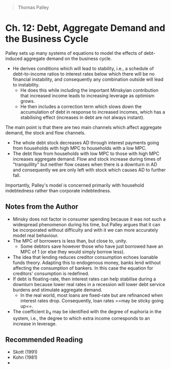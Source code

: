 >Thomas Palley

# Ch. 12: Debt, Aggregate Demand and the Business Cycle
Palley sets up many systems of equations to model the effects of debt-induced aggregate demand on the business cycle.
- He derives conditions which will lead to stability, i.e., a schedule of debt-to-income ratios to interest rates below which there will be no financial instability, and consequently any combination outside will lead to instability.
	- He does this while including the important Minskyian contribution that increased income leads to increasing leverage as optimism grows.
	- He then includes a correction term which slows down the accumulation of debt in response to increased incomes, which has a stabilising effect (increases in debt are not always instant).

The main point is that there are two main channels which affect aggregate demand, the stock and flow channels.
- The whole debt stock decreases AD through interest payments going from households with high MPC to households with a low MPC.
- The debt flow from households with low MPC to those with high MPC increases aggregate demand.
Flow and stock increase during times of "tranquillity" but neither flow ceases when there is a downturn in AD and consequently we are only left with stock which causes AD to further fall.

Importantly, Palley's model is concerned primarily with household indebtedness rather than corporate indebtedness.

## Notes from the Author
- Minsky does not factor in consumer spending because it was not such a widespread phenomenon during his time, but Palley argues that it can be incorporated without difficulty and with it we can more accurately model real behaviour.
- The MPC of borrowers is less than, but close to, unity.
	- Some debtors save however those who have just borrowed have an MPC of 1 (or else they would simply borrow less).
- The idea that lending reduces creditor consumption echoes loanable funds theory. Adapting this to endogenous money, banks lend without affecting the consumption of bankers. In this case the equation for creditors' consumption is redefined.
- If debt is floating-rate, then interest rates can help stabilise during a downturn because lower real rates in a recession will lower debt service burdens and stimulate aggregate demand.
	- In the real world, most loans are fixed-rate but are refinanced when interest rates drop. Consequently, loan rates ==may be sticky going up==.
- The coefficient $b_{4}$ may be identified with the degree of euphoria in the system, i.e., the degree to which extra income corresponds to an increase in leverage.
## Recommended Reading
- Skott (1991)
- Kohn (1981)
- 